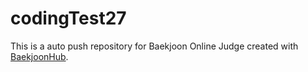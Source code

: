 # codingTest27
This is a auto push repository for Baekjoon Online Judge created with [BaekjoonHub](https://github.com/BaekjoonHub/BaekjoonHub).
